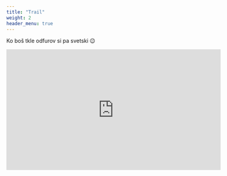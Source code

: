 ```yaml
---
title: "Trail"
weight: 2
header_menu: true
---
```


Ko boš tkle odfurov si pa svetski :wink:

<div class="videoWrapper">
<iframe width="560" height="315" src="https://www.youtube.com/embed/f5jJnSewziQ" title="YouTube video player" frameborder="0" allow="accelerometer; autoplay; clipboard-write; encrypted-media; gyroscope; picture-in-picture" allowfullscreen></iframe>
</div>

